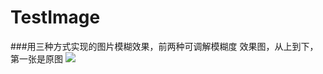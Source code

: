 TestImage
=========

###用三种方式实现的图片模糊效果，前两种可调解模糊度
效果图，从上到下，第一张是原图
![]("https://github.com/junwangInChina/TestImage/Resours/raw/smart/Images/example.png")
